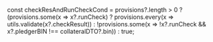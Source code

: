 const checkResAndRunCheckCond = provisions?.length > 0
  ? (provisions.some(x => x?.runCheck)
      ? provisions.every(x => utils.validate(x?.checkResult))
      : !provisions.some(x => !x?.runCheck && x?.pledgerBIN !== collateralDTO?.bin))
  : true;
